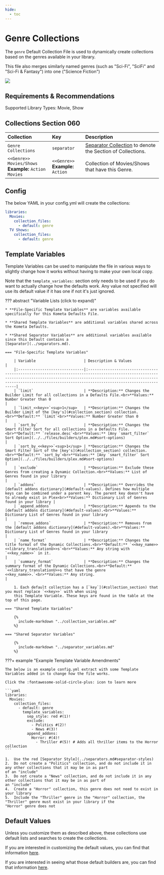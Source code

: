```yaml
---
hide:
  - toc
---
```

# Genre Collections

The `genre` Default Collection File is used to dynamically create collections based on the genres available in your library.

This file also merges similarly named genres (such as "Sci-Fi", "SciFi" and "Sci-Fi & Fantasy") into one ("Science Fiction")

![](../images/genre.png)

## Requirements & Recommendations

Supported Library Types: Movie, Show

## <a id="collection_section"></a>Collections Section 060

| Collection                                               | Key                                  | Description                                                                    |
|:---------------------------------------------------------|:-------------------------------------|:-------------------------------------------------------------------------------|
| `Genre Collections`                                      | `separator`                          | [Separator Collection](../separators.md) to denote the Section of Collections. |
| `<<Genre>> Movies/Shows`<br>**Example:** `Action Movies` | `<<Genre>>`<br>**Example:** `Action` | Collection of Movies/Shows that have this Genre.                               |

## Config

The below YAML in your config.yml will create the collections:

```yaml
libraries:
  Movies:
    collection_files:
      - default: genre
  TV Shows:
    collection_files:
      - default: genre
```

## Template Variables

Template Variables can be used to manipulate the file in various ways to slightly change how it works without having to 
make your own local copy.

Note that the `template_variables:` section only needs to be used if you do want to actually change how the defaults 
work. Any value not specified will use its default value if it has one if not it's just ignored.

??? abstract "Variable Lists (click to expand)"

    * **File-Specific Template Variables** are variables available specifically for this Kometa Defaults File.

    * **Shared Template Variables** are additional variables shared across the Kometa Defaults.

    * **Shared Separator Variables** are additional variables available since this Default contains a 
    [Separator](../separators.md).

    === "File-Specific Template Variables"

        | Variable                      | Description & Values                                                                                                                                                                                                                                   |
        |:------------------------------|:-------------------------------------------------------------------------------------------------------------------------------------------------------------------------------------------------------------------------------------------------------|
        | `limit`                       | **Description:** Changes the Builder Limit for all collections in a Defaults File.<br>**Values:** Number Greater than 0                                                                                                                                |
        | `limit_<<key>>`<sup>1</sup>   | **Description:** Changes the Builder Limit of the [key's](#collection_section) collection.<br>**Default:** `limit`<br>**Values:** Number Greater than 0                                                                                                             |
        | `sort_by`                     | **Description:** Changes the Smart Filter Sort for all collections in a Defaults File.<br>**Default:** `release.desc`<br>**Values:** [Any `smart_filter` Sort Option](../../files/builders/plex.md#sort-options)                                      |
        | `sort_by_<<key>>`<sup>1</sup> | **Description:** Changes the Smart Filter Sort of the [key's](#collection_section) collection.<br>**Default:** `sort_by`<br>**Values:** [Any `smart_filter` Sort Option](../../files/builders/plex.md#sort-options)                                                |
        | `exclude`                     | **Description:** Exclude these Genres from creating a Dynamic Collection.<br>**Values:** List of Genres found in your library                                                                                                                          |
        | `addons`                      | **Description:** Overrides the [default addons dictionary](#default-values). Defines how multiple keys can be combined under a parent key. The parent key doesn't have to already exist in Plex<br>**Values:** Dictionary List of Genres found in your library |
        | `append_addons`               | **Description:** Appends to the [default addons dictionary](#default-values).<br>**Values:** Dictionary List of Genres found in your library                                                                                                                   |
        | `remove_addons`               | **Description:** Removes from the [default addons dictionary](#default-values).<br>**Values:** Dictionary List of Genres found in your library                                                                                                                 |
        | `name_format`                 | **Description:** Changes the title format of the Dynamic Collections.<br>**Default:** `<<key_name>> <<library_translationU>>s`<br>**Values:** Any string with `<<key_name>>` in it.                                                                    |
        | `summary_format`              | **Description:** Changes the summary format of the Dynamic Collections.<br>**Default:** `<<library_translationU>>s that have the genre <<key_name>>.`<br>**Values:** Any string.                                                                       |

        1. Each default collection has a [`key`](#collection_section) that you must replace `<<key>>` with when using 
        this Template Variable. These keys are found in the table at the top of this page.

    === "Shared Template Variables"

        {%
          include-markdown "../collection_variables.md"
        %}

    === "Shared Separator Variables"

        {%
          include-markdown "../separator_variables.md"
        %}
    
???+ example "Example Template Variable Amendments"

    The below is an example config.yml extract with some Template Variables added in to change how the file works.

    Click the :fontawesome-solid-circle-plus: icon to learn more
    
    ```yaml
    libraries:
      Movies:
        collection_files:
          - default: genre
            template_variables:
              sep_style: red #(1)!
              exclude:
                - Politics #(2)!
                - News #(3)!
              append_addons:
                Horror: #(4)!
                  - Thriller #(5)! # Adds all thriller items to the Horror collection
    ```

    1.  Use the red [Separator Style](../separators.md#separator-styles)
    2.  Do not create a "Politics" collection, and do not include it in any other collections that it may be in as part 
    of an "include"
    3.  Do not create a "News" collection, and do not include it in any other collections that it may be in as part of 
    an "include"
    4.  Create a "Horror" collection, this genre does not need to exist in your library
    5.  Include the "Thriller" genre in the "Horror" collection, the "Thriller" genre must exist in your library if the 
    "Horror" genre does not

## Default Values

Unless you customize them as described above, these collections use default lists and searches to create the collections.

If you are interested in customizing the default values, you can find that information [here](#template-variables).

If you are interested in seeing what those default builders are, you can find that information [here](../sources.md).
